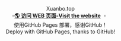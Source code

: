   <p align="center">
    Xuanbo.top
    <br />
    -<a href="https://xuanbo.top" target="blank"><strong>🌎 访问 WEB 页面-Visit the website</strong></a>&nbsp;&nbsp;-&nbsp;&nbsp;
  <br>
  使用GitHub Pages 部署，感谢GitHub！
  <br>
  Deploy with GitHub Pages, thanks to GitHub!
    <br />
  </p>
</p>
